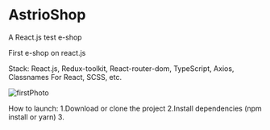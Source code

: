 # AstrioShop
A React.js test e-shop

First e-shop on react.js

Stack: React.js, Redux-toolkit, React-router-dom, TypeScript, Axios, Classnames For React,  SCSS, etc.

![firstPhoto](https://i.ibb.co/MnGkjkm/3.png)

How to launch:
1.Download or clone the project
2.Install dependencies (npm install or yarn)
3.
